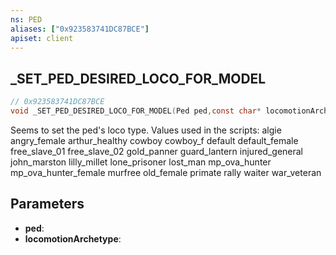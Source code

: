 ```yaml
---
ns: PED
aliases: ["0x923583741DC87BCE"]
apiset: client
---
```

## _SET_PED_DESIRED_LOCO_FOR_MODEL

```c
// 0x923583741DC87BCE
void _SET_PED_DESIRED_LOCO_FOR_MODEL(Ped ped,const char* locomotionArchetype);
```

Seems to set the ped's loco type.
Values used in the scripts:
algie
angry_female
arthur_healthy
cowboy
cowboy_f
default
default_female
free_slave_01
free_slave_02
gold_panner
guard_lantern
injured_general
john_marston
lilly_millet
lone_prisoner
lost_man
mp_ova_hunter
mp_ova_hunter_female
murfree
old_female
primate
rally
waiter
war_veteran

## Parameters
* **ped**:
* **locomotionArchetype**: